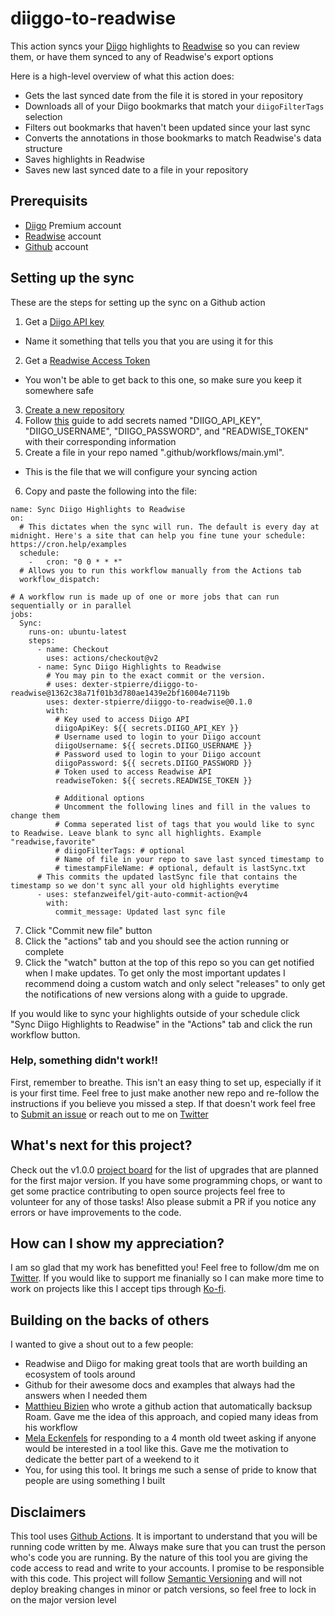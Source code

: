 # diiggo-to-readwise

This action syncs your [Diigo](https://www.diigo.com/index) highlights to [Readwise](https://readwise.io/) so you can review them, or have them synced to any of Readwise's export options

Here is a high-level overview of what this action does:
- Gets the last synced date from the file it is stored in your repository
- Downloads all of your Diigo bookmarks that match your `diigoFilterTags` selection
- Filters out bookmarks that haven't been updated since your last sync
- Converts the annotations in those bookmarks to match Readwise's data structure
- Saves highlights in Readwise
- Saves new last synced date to a file in your repository



## Prerequisits

- [Diigo](https://www.diigo.com/index) Premium account
- [Readwise](https://readwise.io/) account
- [Github](https://github.com/) account

## Setting up the sync

These are the steps for setting up the sync on a Github action

1. Get a [Diigo API key](https://www.diigo.com/api_dev/docs#section-key)
  - Name it something that tells you that you are using it for this
2. Get a [Readwise Access Token](https://readwise.io/access_token)
  - You won't be able to get back to this one, so make sure you keep it somewhere safe
3. [Create a new repository](https://docs.github.com/en/get-started/quickstart/create-a-repo)
4. Follow [this](https://docs.github.com/en/actions/security-guides/encrypted-secrets#creating-encrypted-secrets-for-a-repository) guide to add secrets named "DIIGO_API_KEY", "DIIGO_USERNAME", "DIIGO_PASSWORD", and "READWISE_TOKEN" with their corresponding information
5. Create a file in your repo named ".github/workflows/main.yml".
  - This is the file that we will configure your syncing action
6. Copy and paste the following into the file:
```
name: Sync Diigo Highlights to Readwise
on:
  # This dictates when the sync will run. The default is every day at midnight. Here's a site that can help you fine tune your schedule: https://cron.help/examples
  schedule:
    -   cron: "0 0 * * *"
  # Allows you to run this workflow manually from the Actions tab
  workflow_dispatch:

# A workflow run is made up of one or more jobs that can run sequentially or in parallel
jobs:
  Sync:
    runs-on: ubuntu-latest
    steps:
      - name: Checkout
        uses: actions/checkout@v2
      - name: Sync Diigo Highlights to Readwise
        # You may pin to the exact commit or the version.
        # uses: dexter-stpierre/diiggo-to-readwise@1362c38a71f01b3d780ae1439e2bf16004e7119b
        uses: dexter-stpierre/diiggo-to-readwise@0.1.0
        with:
          # Key used to access Diigo API
          diigoApiKey: ${{ secrets.DIIGO_API_KEY }}
          # Username used to login to your Diigo account
          diigoUsername: ${{ secrets.DIIGO_USERNAME }}
          # Password used to login to your Diigo account
          diigoPassword: ${{ secrets.DIIGO_PASSWORD }}
          # Token used to access Readwise API
          readwiseToken: ${{ secrets.READWISE_TOKEN }}

          # Additional options
          # Uncomment the following lines and fill in the values to change them
          # Comma seperated list of tags that you would like to sync to Readwise. Leave blank to sync all highlights. Example "readwise,favorite"
          # diigoFilterTags: # optional
          # Name of file in your repo to save last synced timestamp to
          # timestampFileName: # optional, default is lastSync.txt
      # This commits the updated lastSync file that contains the timestamp so we don't sync all your old highlights everytime
      - uses: stefanzweifel/git-auto-commit-action@v4
        with:
          commit_message: Updated last sync file
```
7. Click "Commit new file" button
8. Click the "actions" tab and you should see the action running or complete
9. Click the "watch" button at the top of this repo so you can get notified when I make updates. To get only the most important updates I recommend doing a custom watch and only select "releases" to only get the notifications of new versions along with a guide to upgrade.

If you would like to sync your highlights outside of your schedule click "Sync Diigo Highlights to Readwise" in the "Actions" tab and click the run workflow button.

### Help, something didn't work!!

First, remember to breathe. This isn't an easy thing to set up, especially if it is your first time. Feel free to just make another new repo and re-follow the instructions if you believe you missed a step. If that doesn't work feel free to [Submit an issue](https://github.com/dexter-stpierre/diiggo-to-readwise/issues/new) or reach out to me on [Twitter](https://twitter.com/dexthe_dev)

## What's next for this project?

Check out the v1.0.0 [project board](https://github.com/dexter-stpierre/diiggo-to-readwise/projects/1) for the list of upgrades that are planned for the first major version. If you have some programming chops, or want to get some practice contributing to open source projects feel free to volunteer for any of those tasks! Also please submit a PR if you notice any errors or have improvements to the code.

## How can I show my appreciation?

I am so glad that my work has benefitted you! Feel free to follow/dm me on [Twitter](https://twitter.com/dexthe_dev). If you would like to support me finanially so I can make more time to work on projects like this I accept tips through [Ko-fi](https://ko-fi.com/dexthe_dev).

## Building on the backs of others

I wanted to give a shout out to a few people:
- Readwise and Diigo for making great tools that are worth building an ecosystem of tools around
- Github for their awesome docs and examples that always had the answers when I needed them
- [Matthieu Bizien](https://twitter.com/Matthieu_Bizien) who wrote a github action that automatically backsup Roam. Gave me the idea of this approach, and copied many ideas from his workflow
- [Mela Eckenfels](https://twitter.com/Felicea) for responding to a 4 month old tweet asking if anyone would be interested in a tool like this. Gave me the motivation to dedicate the better part of a weekend to it
- You, for using this tool. It brings me such a sense of pride to know that people are using something I built

## Disclaimers

This tool uses [Github Actions](https://docs.github.com/en/actions/learn-github-actions/understanding-github-actions). It is important to understand that you will be running code written by me. Always make sure that you can trust the person who's code you are running. By the nature of this tool you are giving the code access to read and write to your accounts. I promise to be responsible with this code. This project will follow [Semantic Versioning](https://semver.org/) and will not deploy breaking changes in minor or patch versions, so feel free to lock in on the major version level
